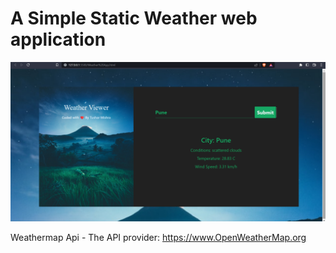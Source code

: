 # A Simple Static Weather web application
![Logo](https://github.com/Frs2304/Weather-App/blob/main/Weather-App%20JavaScript%20Screenshot.png?raw=true) 

Weathermap Api - 
The API provider: https://www.OpenWeatherMap.org
